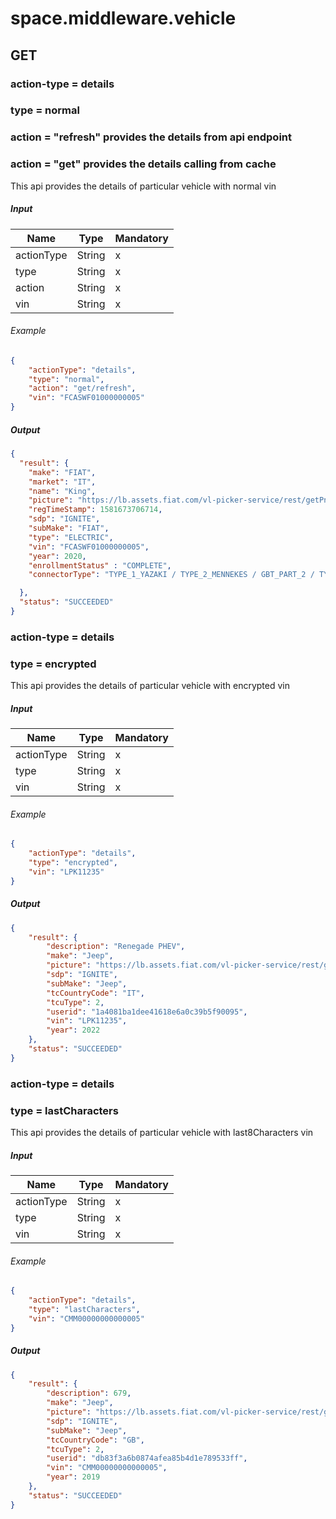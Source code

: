 ﻿# space.middleware.vehicle

## GET

### action-type = details

### type = normal

### action = "refresh" provides the details from api endpoint

### action = "get" provides the details calling from cache

This api provides the details of particular vehicle with normal vin

##### Input

| Name       | Type   | Mandatory |
|------------|--------|-----------|
| actionType | String | x         |
| type       | String | x         |
| action     | String | x         |
| vin        | String | x         |

###### Example

```json
{
    "actionType": "details",
    "type": "normal",
    "action": "get/refresh",
    "vin": "FCASWF01000000005"
}
```

##### Output

```json
{
  "result": {
    "make": "FIAT",
    "market": "IT",
    "name": "King",
    "picture": "https://lb.assets.fiat.com/vl-picker-service/rest/getPngImage?source=connectivity&consumer=responsive&market=1000&brand=00&model=3320C&mmvs=003322210000&body=205&opt=011,023,026,03E,044,050,051,065,070,07N,0MF,0QU,0R3,112,132,140,198,1CY,1ES,1GD,1H5,1H7,1J2,1J6,228,264,2PZ,316,320,347,392,396,410,412,441,499,4DK,4JA,505,508,511,53Y,5BH,5CE,5DE,5GY,5JK,5M1,5QX,5YY,602,631,6C0,6DC,6HQ,784,78N,78P,7DF,856,8FZ,8H7,947,976,9U7,9UP,9XW,9YT,BCS,BGG,BNP,BNS,BNT,CDW,CFW,CGW,CJ2,CKT,CL5,CSD,JAJ,JJB,JJJ,JLN,JSK,JTM,LAY,LFF,LHA,LMS,LMU,LNJ,MDE,MMF,MRB,MWE,MXU,NHR,RCG,RDG,RF7,RO2,RS9,RSF,RTK,RTR,XAN,XEJ,XEV,XGM,XTX&view=EXT&angle=1&width=300&height=300&raiseError=true",
    "regTimeStamp": 1581673706714,
    "sdp": "IGNITE",
    "subMake": "FIAT",
    "type": "ELECTRIC",
    "vin": "FCASWF01000000005",
    "year": 2020,
    "enrollmentStatus" : "COMPLETE",
    "connectorType": "TYPE_1_YAZAKI / TYPE_2_MENNEKES / GBT_PART_2 / TYPE_1_CCS / TYPE_2_CCS / TYPE_3 / CHADEMO / GBT_PART_3 /DOMESTIC_PLUG_GENERIC / NEMA_5_20 / INDUSTRIAL_BLUE / INDUSTRIAL_RED / INDUSTRIAL_WHITE / UNKNOWN"

  },
  "status": "SUCCEEDED"
}
```

### action-type = details

### type = encrypted

This api provides the details of particular vehicle with encrypted vin

##### Input

| Name       | Type   | Mandatory |
|------------|--------|-----------|
| actionType | String | x         |
| type       | String | x         |
| vin        | String | x         |

###### Example

```json
{
    "actionType": "details",
    "type": "encrypted",
    "vin": "LPK11235"
}
```

##### Output

```json
{
    "result": {
        "description": "Renegade PHEV",
        "make": "Jeep",
        "picture": "https://lb.assets.fiat.com/vl-picker-service/rest/getPngImage?source=connectivity&consumer=responsive&market=1000&brand=57&model=6870&mmvs=57687H6V0000&body=268&opt=007,011,023,026,02S,03E,044,050,051,052,07C,07D,097,0AR,0MF,112,132,18N,18P,18R,18U,198,1BZ,1CN,1MP,222,228,264,320,347,392,400,410,412,441,452,4DK,4JA,4UE,505,508,511,53Y,5BH,5CK,5GY,5M1,602,623,631,6C0,6DC,6HQ,7DF,976,989,9UP,9XW,BCS,BGG,BNP,BNS,BNT,CDW,CGW,CJ2,CKT,CL5,CSD,GAM,JJB,JLN,JSK,JTM,LA6,LFF,LHA,LMS,LMU,MDE,MMF,MRB,MXU,NHR,NHS,RCG,RDG,RF7,RS9,RSF,RTK,SJA,UGM,WLA,XAN,XEJ,XEV,XGM,XNM,XNW&view=EXT&angle=1&width=300&height=300&raiseError=true",
        "sdp": "IGNITE",
        "subMake": "Jeep",
        "tcCountryCode": "IT",
        "tcuType": 2,
        "userid": "1a4081ba1dee41618e6a0c39b5f90095",
        "vin": "LPK11235",
        "year": 2022
    },
    "status": "SUCCEEDED"
}
```

### action-type = details

### type = lastCharacters

This api provides the details of particular vehicle with last8Characters vin

##### Input

| Name       | Type   | Mandatory |
|------------|--------|-----------|
| actionType | String | x         |
| type       | String | x         |
| vin        | String | x         |

###### Example

```json
{
    "actionType": "details",
    "type": "lastCharacters",
    "vin": "CMM00000000000005"
}
```

##### Output

```json
{
    "result": {
        "description": 679,
        "make": "Jeep",
        "picture": "https://lb.assets.fiat.com/vl-picker-service/rest/getPngImage?source=connectivity&consumer=responsive&market=3112&brand=57&model=6094&mmvs=57609P224000&body=888&opt=1Q0,4N5,9S8,9YC,AB7,BCS,BCZ,BGE,BHC,BHD,BHG,BNB,BNG,BNP,BNS,BPT,BRG,CAB,CAJ,CAK,CAY,CBD,CBG,CG6,CGD,CGU,CGW,CGY,CJ1,CJ5,CJF,CKT,CSD,CSH,CSM,CSN,CSR,CU7,CUD,CUF,CVB,CXE,CYD,DFQ,DME,ECX,GAK,GAM,GAQ,GFA,GNC,GNK,GU4,GWJ,GX4,GXD,GXT,HAF,JAL,JDJ,JFH,JFJ,JHA,JHB,JHC,JJA,JJB,JJJ,JJM,JKA,JKD,JKJ,JKP,JLP,JLW,JMB,JPM,JPT,JPZ,JRC,JRN,JSB,JSE,LA2,LAC,LAS,LAU,LAX,LAY,LAZ,LBA,LBC,LBH,LCJ,LDB,LEB,LEC,LEE,LEP,LER,LES,LFN,LHD,LHL,LMG,LMS,LMZ,LNJ,LP1,LP5,LPG,LSB,LSE,LSU,LTM,MCA,MCD,MDX,MFP,MGG,MGU,MJB,MMH,MNF,MNK,MNT,MVC,MVK,MVL,MVM,MYV,NA1,NBQ,NEL,NFS,NHA,NHB,NHJ,NHS,NHZ,NZE,RCG,RDG,RDZ,RF7,RFL,RFP,RFR,RHC,RS4,RSU,RTF,RTZ,SBL,SCC,SDF,SUD,TBF,TWS,UKM,WK1,WLZ,XAC,XAT,XBM,XC4,XDQ,XEV,XFE,XGA,XGM,XGR,XH5,XJA,XJM,XK9,XLC,XNS,XRB,XSK,XWT,XXN,XXT,XZ2,Z1A&view=EXT&angle=1&width=300&height=300&raiseError=true",
        "sdp": "IGNITE",
        "subMake": "Jeep",
        "tcCountryCode": "GB",
        "tcuType": 2,
        "userid": "db83f3a6b0874afea85b4d1e789533ff",
        "vin": "CMM00000000000005",
        "year": 2019
    },
    "status": "SUCCEEDED"
}
```
